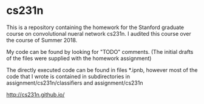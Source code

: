 # cs231n

This is a repository containing the homework for the Stanford graduate course on convolutional nueral network cs231n. I audited this course over the course of Summer 2018.

My code can be found by looking for "TODO" comments. (The initial drafts of the files were supplied with the homework assignment)

The directly executed code can be found in files \*.ipnb, however most of the code that I wrote is contained in subdirectories in assignment/cs231n/classifiers and assignment/cs231n

http://cs231n.github.io/
